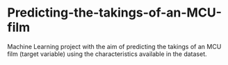 # Predicting-the-takings-of-an-MCU-film
Machine Learning project with the aim of predicting the takings of an MCU film (target variable) using the characteristics available in the dataset.
